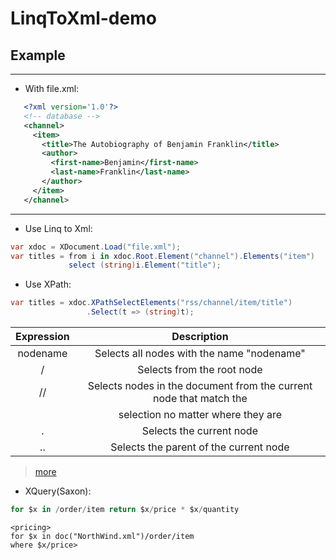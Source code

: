 # LinqToXml-demo
Example
------
***
- With file.xml:
```xml
   <?xml version='1.0'?>
   <!-- database -->
   <channel>
     <item>
       <title>The Autobiography of Benjamin Franklin</title>
       <author>
         <first-name>Benjamin</first-name>
         <last-name>Franklin</last-name>
       </author>
     </item>
   </channel>
```
***
* Use Linq to Xml:
```C#
var xdoc = XDocument.Load("file.xml");
var titles = from i in xdoc.Root.Element("channel").Elements("item")
             select (string)i.Element("title");
```

* Use XPath:
```C#
var titles = xdoc.XPathSelectElements("rss/channel/item/title")
                 .Select(t => (string)t);
```

| Expression   | Description                                                          |
|:------------:|:--------------------------------------------------------------------:|
| nodename     | Selects all nodes with the name "nodename"                           |
| /            | Selects from the root node                                           |
| //           | Selects nodes in the document from the current node that match the   |
|              |   selection no matter where they are                                 |
| .            | Selects the current node                                             |
| ..           | Selects the parent of the current node                               |

> [more](https://www.w3schools.com/xml/xpath_syntax.asp)

* XQuery(Saxon):
```C#
for $x in /order/item return $x/price * $x/quantity
```
```
<pricing>
for $x in doc("NorthWind.xml")/order/item
where $x/price>
```
